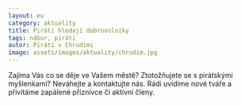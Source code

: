 ```yaml
---
layout: eu
category: aktuality
title: Piráti hledají dobrovolníky
tags: nábor, piráti
autor: Piráti v Chrudimi
image: assets/images/aktuality/chrudim.jpg
---
```


Zajíma Vás co se děje ve Vašem městě? Ztotožňujete se s pirátskými myšlenkami? Neváhejte a kontaktujte nás. Rádi uvidíme nové tváře a přivítáme zapálené příznivce či aktivní členy. 
